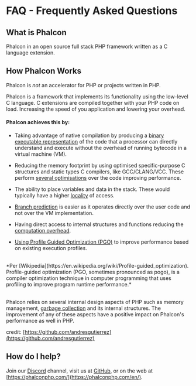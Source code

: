 # FAQ - Frequently Asked Questions

## What is Phalcon
Phalcon in an open source full stack PHP framework written as a C language extension.

## How Phalcon Works
Phalcon is *not* an accelerator for PHP or projects written in PHP. 

Phalcon is a framework that implements its functionality using the low-level C language. C extensions are compiled together with your PHP code on load. Increasing the speed of you application and lowering your overhead.

#### Phalcon achieves this by:

- Taking advantage of native compilation by producing a [binary executable representation](http://en.wikipedia.org/wiki/Machine_code) of the code that a processor can directly understand and execute without the overhead of running bytecode in a virtual machine (VM).

- Reducing the memory footprint by using optimised specific-purpose C structures and static types
C compilers, like GCC/CLANG/VCC. These perform [several optimisations](http://en.wikipedia.org/wiki/Category:Compiler_optimizations) over the code improving performance.

- The ability to place variables and data in the stack. These would typically have a higher [locality](http://en.wikipedia.org/wiki/Locality_of_reference) of access.

- [Branch prediction](http://en.wikipedia.org/wiki/Branch_predictor) is easier as it operates directly over the user code and not over the VM implementation.

- Having direct access to internal structures and functions reducing the [computation overhead](http://en.wikipedia.org/wiki/CPU-bound).

- [Using Profile Guided Optimization (PGO)](http://en.wikipedia.org/wiki/Profile-guided_optimization) to improve performance based on existing execution profiles.

<br>
*Per [Wikipedia](https://en.wikipedia.org/wiki/Profile-guided_optimization). Profile-guided optimization (PGO, sometimes pronounced as pogo), is a compiler optimization technique in computer programming that uses profiling to improve program runtime performance.*
<br><br>

Phalcon relies on several internal design aspects of PHP such as memory management, [garbage collection](https://en.wikipedia.org/wiki/Garbage_collection_(computer_science)) and its internal structures. The improvement of any of these aspects have a positive impact on Phalcon's performance as well in PHP.

credit: [https://github.com/andresgutierrez](https://github.com/andresgutierrez)

## How do I help?

Join our [Discord](https://phalcon.link/discord) channel, visit us at [GitHub](https://github.com/phalcon), or on the web at [https://phalconphp.com/](https://phalconphp.com/en/).

